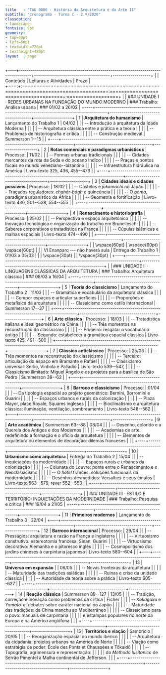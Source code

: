 ```yaml
---
title   : "TAU 0006 · História da Arquitetura e da Arte II"
subtitle: "Cronograma · Turma C · 2.º/2020"
classoption:
- landscape
fontsize: 9pt
geometry:
- top=60pt
- left=60pt
- textwidth=720pt
- textheight=480pt
layout  : page
---
```


+----+------------------------------------------------------------------------------------+--------------------------------------+-------------------+
|    | Conteúdo                                                                           | Leituras e Atividades                | Prazo             |
+===:+:===================================================================================+:=====================================+:==================+
|    | ### UNIDADE I · REDES URBANAS NA FUNDAÇÃO DO MUNDO MODERNO                         | ### Trabalho: Análise urbana         | ### 01/02 a 26/02 |
+----+------------------------------------------------------------------------------------+--------------------------------------+-------------------+
|  1 | **Arquitetura do humanismo**                                                       | Lançamento do Trabalho 1             | 04/02             |
|    | -- Introdução à arquitetura da Idade Moderna                                       |                                      |                   |
|    | -- Arquitetura clássica entre a prática e a teoria                                 |                                      |                   |
|    | -- Problemas de historiografia e crítica                                           |                                      |                   |
|    | -- Construção medieval                                                             | Summerson 1--15                      |                   |
+----+------------------------------------------------------------------------------------+--------------------------------------+-------------------+
|  2 | **Rotas comerciais e paradigmas urbanísticos**                                     | Processo:                            | 11/02             |
|    | -- Formas urbanas tradicionais                                                     |                                      |                   |
|    | -- Cidades mercantes da rota da Seda e do oceano Índico                            |                                      |                   |
|    | -- Praças e pontos focais no mundo veneziano--bizantino                            |                                      |                   |
|    | -- Infraestrutura hidráulica na América                                            | Livro-texto 325, 436, 455--473       |                   |
+----+------------------------------------------------------------------------------------+--------------------------------------+-------------------+
|  3 | **Cidades ideais e cidades possíveis**                                             | Processo:                            | 18/02             |
|    | -- Castelos e *jōkamachi* no Japão                                                 |                                      |                   |
|    | -- Traçados reguladores: *chahār-bāgh* e quincúncia                                |                                      |                   |
|    | -- O *boma*, paradigma urbanístico da África                                       |                                      |                   |
|    | -- Geometria e fortificação                                                        | Livro-texto 436, 501--538, 554--555  |                   |
+----+------------------------------------------------------------------------------------+--------------------------------------+-------------------+
|  4 | **Renascimento e historiografia**                                                  | Processo:                            | 25/02             |
|    | -- Perspectiva e espaço arquitetônico                                              |                                      |                   |
|    | -- Inovação tecnológica e organização do trabalho em Brunelleschi                  |                                      |                   |
|    | -- Saberes corporativos e tratadística na França                                   |                                      |                   |
|    | -- Cúpulas islâmicas e malhas espaciais                                            | Livro-texto 474--490                 |                   |
+----+------------------------------------------------------------------------------------+--------------------------------------+-------------------+
|    | \vspace{60pt}                                                                      | \vspace{60pt}                        | \vspace{60pt}     |
|    | VI Enanparq --- não haverá aula                                                    | Entrega do Trabalho 1                | 01/03 a 05/03     |
|    | \vspace{30pt}                                                                      |                                      | \vspace{30pt}     |
+----+------------------------------------------------------------------------------------+--------------------------------------+-------------------+
|    | ### UNIDADE II · LINGUAGENS CLÁSSICAS DA ARQUITETURA                               | ### Trabalho: Arquitetura clássica   | ### 08/03 a 16/04 |
+----+------------------------------------------------------------------------------------+--------------------------------------+-------------------+
|  5 | **Teoria do classicismo**                                                          | Lançamento do Trabalho 2             | 11/03             |
|    | -- Gramática e vocabulário da arquitetura clássica                                 |                                      |                   |
|    | -- Compor espaços e articular superfícies                                          |                                      |                   |
|    | -- Proporções e metafísica da arquitetura                                          |                                      |                   |
|    | -- Classicismo como estilo internacional                                           | Summerson 17--37                     |                   |
+----+------------------------------------------------------------------------------------+--------------------------------------+-------------------+
|  6 | **Arte clássica**                                                                  | Processo:                            | 18/03             |
|    | -- Tratadística italiana e ideal geométrico na China                               |                                      |                   |
|    | -- Três momentos na reconstrução do classicismo                                    |                                      |                   |
|    | -- Primeiro: resgatar o vocabulário antigo                                         |                                      |                   |
|    | -- Segundo: estabelecer a gramática espacial clássica                              | Livro-texto 425, 491--500            |                   |
+----+------------------------------------------------------------------------------------+--------------------------------------+-------------------+
|  7 | **Clássico anticlássico**                                                          | Processo:                            | 25/03             |
|    | -- Três momentos na reconstrução do classicismo                                    |                                      |                   |
|    | -- Terceiro: articulação do espaço em Bramante e Rafael                            |                                      |                   |
|    | -- Classicismo universal: Serlio, Vinhola e Palladio                               | Livro-texto 539--547,                |                   |
|    | -- Classicismo ilimitado: Miguel Ângelo e os projetos para a basílica de São Pedro | Summerson 39--62                     |                   |
+----+------------------------------------------------------------------------------------+--------------------------------------+-------------------+
|  8 | **Barroco e classicismo**                                                          | Processo:                            | 01/04             |
|    | -- Da tipologia espacial ao projeto geométrico: Bernini, Borromini e Guarini       |                                      |                   |
|    | -- Espaços urbanos e rurais da colonização                                         |                                      |                   |
|    | -- Plaza Mayor, place Royale, Squares ingleses                                     |                                      |                   |
|    | -- Bioclimatismo e arquitetura clássica: iluminação, ventilação, sombreamento      | Livro-texto 548--562                 |                   |
+----+------------------------------------------------------------------------------------+--------------------------------------+-------------------+
|  9 | **Arte acadêmica**                                                                 | Summerson 63--88                     | 08/04             |
|    | -- Desenho, colorido e a Querela dos Antigos e dos Modernos                        |                                      |                   |
|    | -- Academias de arte: redefinindo a formação e o ofício da arquitetura             |                                      |                   |
|    | -- Elementos de arquitetura ou elementos de decoração: dilemas franceses           |                                      |                   |
+----+------------------------------------------------------------------------------------+--------------------------------------+-------------------+
| 10 | **Urbanismo como arquitetura**                                                     | Entrega do Trabalho 2                | 15/04             |
|    | -- Inquietações da modernidade                                                     |                                      |                   |
|    | -- Espaços rurais e urbanos da colonização                                         |                                      |                   |
|    | -- Colunata do Louvre: ponte entre o Renascimento e o Neoclassicismo               |                                      |                   |
|    | -- O *hôtel* francês: soluções funcionais da modernidade                           |                                      |                   |
|    | -- Desenhos desmedidos: Versalhes e seus êmulos                                    | Livro-texto 563--579, rever 552--553 |                   |
+----+------------------------------------------------------------------------------------+--------------------------------------+-------------------+
|    | ### UNIDADE III · ESTILO E TERRITÓRIO: INQUIETAÇÕES DA MODERNIDADE                 | ### Trabalho: Pesquisa e crítica     | ### 19/04 a 21/05 |
+----+------------------------------------------------------------------------------------+--------------------------------------+-------------------+
| 11 | **Primeiros modernos**                                                             | Lançamento do Trabalho 3             | 22/04             |
+----+------------------------------------------------------------------------------------+--------------------------------------+-------------------+
| 12 | **Barroco internacional**                                                          | Processo:                            | 29/04             |
|    | -- Presságios: arquitetura e razão na França e Inglaterra                          |                                      |                   |
|    | -- Virtuosismo construtivo: estereotomia francesa, Sinan, Guarini                  |                                      |                   |
|    | -- Virtuosismo decorativo: Alemanha e o pitoresco inglês                           |                                      |                   |
|    | -- Cosmopolitismo dos jardins chineses à carpintaria japonesa                      | Livro-texto 580--604                 |                   |
+----+------------------------------------------------------------------------------------+--------------------------------------+-------------------+
| 13 | **Universo em expansão**                                                           |                                      | 06/05             |
|    | -- Novas fronteiras da arquitetura                                                 |                                      |                   |
|    | -- Maturidade das tradições asiáticas                                              |                                      |                   |
|    | -- Ruínas e crise da unidade clássica                                              |                                      |                   |
|    | -- Autoridade da teoria sobre a prática                                            | Livro-texto 605--627                 |                   |
+----+------------------------------------------------------------------------------------+--------------------------------------+-------------------+
| 14 | **Reação clássica**                                                                | Summerson 89--127                    | 13/05             |
|    | -- Tradição, correção e inovação como problemas da crítica                         | Ficher                               |                   |
|    | -- *Kokugaku* e *Yamato-e*: debates sobre caráter nacional no Japão                |                                      |                   |
|    | -- Maturidade das tradições: da China manchu ao Mediterrâneo                       |                                      |                   |
|    | -- Classicismo para o povo: manuais de carpintaria                                 |                                      |                   |
|    | e estampas populares no norte da Europa e na América anglófona                     |                                      |                   |
+----+------------------------------------------------------------------------------------+--------------------------------------+-------------------+
| 15 | **Territórios e viação**                                                           | Sambricio                            | 20/05             |
|    | -- Reorganização espacial no mundo ibérico                                         |                                      |                   |
|    | -- Arquitetura da cidadania: projetos urbanos na América do Norte                  |                                      |                   |
|    | -- Viação como estratégia de poder: École des Ponts et Chaussées e Tōkaidō         |                                      |                   |
|    | -- Topografia, agrimensura e representação:                                        |                                      |                   |
|    | do *Methodo lusitanico* de Serrão Pimentel à Malha continental de Jefferson.       |                                      |                   |
+----+------------------------------------------------------------------------------------+--------------------------------------+-------------------+

